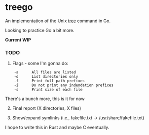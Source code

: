 # treego

An implementation of the Unix [tree](https://linux.die.net/man/1/tree) command in Go.

Looking to practice Go a bit more.

**Current WIP**

### TODO


1. Flags - some I'm gonna do:

```
	-a 	    All files are listed
	-d 	    List directories only
	-f      Print full path prefixes
	-i      Do not print any indendation prefixes
	-s      Print size of each file
```

There's a bunch more, this is it for now

2. Final report (X directories, X files)

3. Show/expand symlinks (i.e., fakefile.txt -> /usr/share/fakefile.txt)


I hope to write this in Rust and maybe C eventually.

